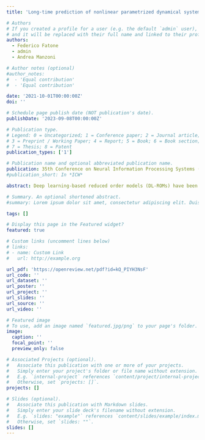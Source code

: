 ```yaml
---
title: 'Long-time prediction of nonlinear parametrized dynamical systems by deep learning-based ROMs'

# Authors
# If you created a profile for a user (e.g. the default `admin` user), write the username (folder name) here
# and it will be replaced with their full name and linked to their profile.
authors:
  - Federico Fatone
  - admin
  - Andrea Manzoni

# Author notes (optional)
#author_notes:
#  - 'Equal contribution'
#  - 'Equal contribution'

date: '2021-10-01T00:00:00Z'
doi: ''

# Schedule page publish date (NOT publication's date).
publishDate: '2023-09-08T00:00:00Z'

# Publication type.
# Legend: 0 = Uncategorized; 1 = Conference paper; 2 = Journal article;
# 3 = Preprint / Working Paper; 4 = Report; 5 = Book; 6 = Book section;
# 7 = Thesis; 8 = Patent
publication_types: ['1']

# Publication name and optional abbreviated publication name.
publication: 35th Conference on Neural Information Processing Systems (NeurIPS)
#publication_short: In *ICW*

abstract: Deep learning-based reduced order models (DL-ROMs) have been recently pro- posed to overcome common limitations shared by conventional ROMs – built, e.g., through proper orthogonal decomposition (POD) – when applied to nonlinear time- dependent parametrized PDEs. Although extremely efficient at testing time, when evaluating the PDE solution for any new testing-parameter instance, DL-ROMs require an expensive training stage. To avoid this latter, a prior dimensionality reduction through POD, and a multi-fidelity pretraining stage, are introduced, yielding the POD-DL-ROM framework, which allows to solve time-dependent PDEs even faster than in real-time. Equipped with LSTM networks, the resulting POD-LSTM-ROMs better grasp the time evolution of the PDE system, ultimately allowing long-term prediction of complex systems’ evolution, with respect to the training window, for unseen input parameter values.

# Summary. An optional shortened abstract.
#summary: Lorem ipsum dolor sit amet, consectetur adipiscing elit. Duis posuere tellus ac convallis placerat. Proin tincidunt magna sed ex sollicitudin condimentum.

tags: []

# Display this page in the Featured widget?
featured: true

# Custom links (uncomment lines below)
# links:
# - name: Custom Link
#   url: http://example.org

url_pdf: 'https://openreview.net/pdf?id=kQ_PIYH3NsF'
url_code: ''
url_dataset: ''
url_poster: ''
url_project: ''
url_slides: ''
url_source: ''
url_video: ''

# Featured image
# To use, add an image named `featured.jpg/png` to your page's folder.
image:
  caption: ''
  focal_point: ''
  preview_only: false

# Associated Projects (optional).
#   Associate this publication with one or more of your projects.
#   Simply enter your project's folder or file name without extension.
#   E.g. `internal-project` references `content/project/internal-project/index.md`.
#   Otherwise, set `projects: []`.
projects: []

# Slides (optional).
#   Associate this publication with Markdown slides.
#   Simply enter your slide deck's filename without extension.
#   E.g. `slides: "example"` references `content/slides/example/index.md`.
#   Otherwise, set `slides: ""`.
slides: []
---
```

